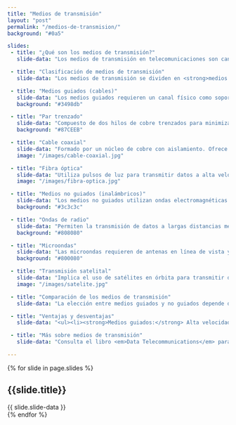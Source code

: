```yaml
---
title: "Medios de transmisión"
layout: "post"
permalink: "/medios-de-transmision/"
background: "#0a5"

slides:
 - title: "¿Qué son los medios de transmisión?"
   slide-data: "Los medios de transmisión en telecomunicaciones son canales que transportan la señal entre el emisor y el receptor. Son esenciales para la comunicación de datos en redes."

 - title: "Clasificación de medios de transmisión"
   slide-data: "Los medios de transmisión se dividen en <strong>medios guiados</strong> (físicos) y <strong>medios no guiados</strong> (inalámbricos). Cada tipo tiene sus características, ventajas y aplicaciones específicas."

 - title: "Medios guiados (cables)"
   slide-data: "Los medios guiados requieren un canal físico como soporte de transmisión y se emplean en redes locales, edificios y a nivel empresarial. Ejemplos: <strong>par trenzado, cable coaxial, fibra óptica</strong>."
   background: "#3498db"

 - title: "Par trenzado"
   slide-data: "Compuesto de dos hilos de cobre trenzados para minimizar interferencias. Existen categorías como CAT5e y CAT6 que ofrecen diferentes velocidades y niveles de interferencia. Ideal para redes LAN."
   background: "#87CEEB"

 - title: "Cable coaxial"
   slide-data: "Formado por un núcleo de cobre con aislamiento. Ofrece buena capacidad de ancho de banda y es resistente a interferencias. Se utiliza en televisión por cable e Internet de banda ancha."
   image: "/images/cable-coaxial.jpg"

 - title: "Fibra óptica"
   slide-data: "Utiliza pulsos de luz para transmitir datos a alta velocidad y en largas distancias. Es inmune a interferencias electromagnéticas y ofrece mayor capacidad de ancho de banda."
   image: "/images/fibra-optica.jpg"

 - title: "Medios no guiados (inalámbricos)"
   slide-data: "Los medios no guiados utilizan ondas electromagnéticas en el aire, sin necesidad de un canal físico. Son esenciales para la transmisión de datos a distancia en áreas amplias."
   background: "#3c3c3c"

 - title: "Ondas de radio"
   slide-data: "Permiten la transmisión de datos a largas distancias mediante el uso de frecuencias de radio. Usadas en redes WiFi, Bluetooth y radiodifusión."
   background: "#808080"

 - title: "Microondas"
   slide-data: "Las microondas requieren de antenas en línea de vista y se emplean en transmisiones de larga distancia, especialmente en áreas rurales. Son comunes en redes de telecomunicaciones."
   background: "#800080"

 - title: "Transmisión satelital"
   slide-data: "Implica el uso de satélites en órbita para transmitir datos en grandes áreas geográficas. Es útil en comunicaciones internacionales y en zonas remotas donde no llegan otros medios."
   image: "/images/satelite.jpg"

 - title: "Comparación de los medios de transmisión"
   slide-data: "La elección entre medios guiados y no guiados depende de factores como <strong>velocidad, costo, alcance y resistencia a interferencias</strong>. Los medios guiados suelen ser más seguros y rápidos, mientras que los no guiados ofrecen flexibilidad y cobertura."

 - title: "Ventajas y desventajas"
   slide-data: "<ul><li><strong>Medios guiados:</strong> Alta velocidad y seguridad; sin embargo, tienen un costo elevado y limitación en la distancia.</li><li><strong>Medios no guiados:</strong> Mayor flexibilidad y cobertura; pero son susceptibles a interferencias y limitaciones de velocidad.</li></ul>"

 - title: "Más sobre medios de transmisión"
   slide-data: "Consulta el libro <em>Data Telecommunications</em> para explorar en detalle las tecnologías de transmisión, incluyendo ejemplos prácticos y aplicaciones en redes modernas."

---
```


{% for slide in page.slides %}                 
<section data-background="{% if slide.image %}{{slide.image}}{% elsif slide.background %}{{slide.background}}{% else %}{{page.background}}{% endif %}">
        <h1>{{slide.title}}</h1>{{ slide.slide-data }}
</section>               
{% endfor %}
